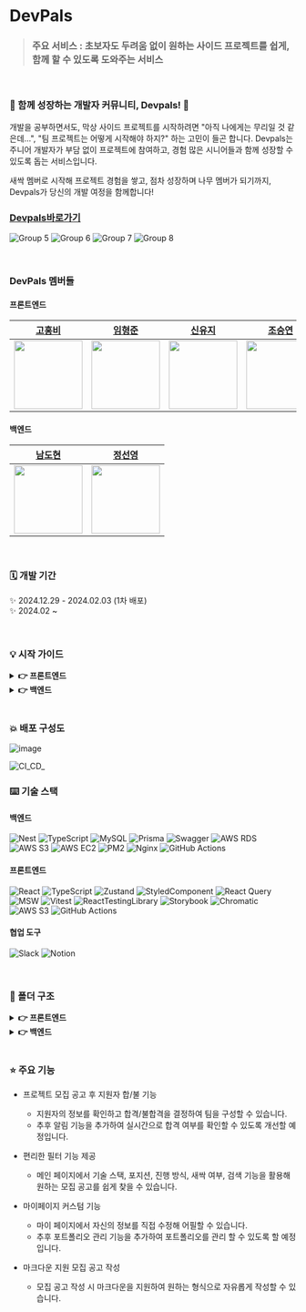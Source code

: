 # **DevPals**

> ### 주요 서비스 : 초보자도 두려움 없이 원하는 사이드 프로젝트를 쉽게, 함께 할 수 있도록 도와주는 서비스<br>
<br>

### 🌱 함께 성장하는 개발자 커뮤니티, Devpals! 🌳

개발을 공부하면서도, 막상 사이드 프로젝트를 시작하려면 "아직 나에게는 무리일 것 같은데...", "팀 프로젝트는 어떻게 시작해야 하지?" 하는 고민이 들곤 합니다.
Devpals는 주니어 개발자가 부담 없이 프로젝트에 참여하고, 경험 많은 시니어들과 함께 성장할 수 있도록 돕는 서비스입니다.

새싹 멤버로 시작해 프로젝트 경험을 쌓고, 점차 성장하며 나무 멤버가 되기까지, Devpals가 당신의 개발 여정을 함께합니다!
<br>

### [Devpals바로가기](https://dev.devpals.com/)
![Group 5](https://github.com/user-attachments/assets/d66f8f2c-2d40-46c8-8bb3-dbd100ba884b)
![Group 6](https://github.com/user-attachments/assets/0c7db5b9-9ab4-4e52-9b1a-c5df5532dad0)
![Group 7](https://github.com/user-attachments/assets/3a24ee66-7f57-4f86-8234-fd6d4de0f3a8)
![Group 8](https://github.com/user-attachments/assets/2ad9b23b-63dc-4bef-ab24-bf04c0e7a0ff)


<br>

### DevPals 멤버들

#### 프론트엔드

| [고홍비](https://github.com/HongbiKo)                                          | [임형준](https://github.com/hyeongjun6364)                                      | [신유지](https://github.com/YouD0313)                                           | [조승연](https://github.com/layout-SY)                                          |
| ------------------------------------------------------------------------------ | ------------------------------------------------------------------------------- | ------------------------------------------------------------------------------- | ------------------------------------------------------------------------------- |
| <img src="https://avatars.githubusercontent.com/u/83524159?v=4" width="120" /> | <img src="https://avatars.githubusercontent.com/u/100831607?v=4" width="120" /> | <img src="https://avatars.githubusercontent.com/u/102004480?v=4" width="120" /> | <img src="https://avatars.githubusercontent.com/u/111514472?v=4" width="120" /> |


#### 백엔드

| [남도현](https://github.com/NamDoHyeon2)                                       | [정선영](https://github.com/seonyo)                                            |
| ------------------------------------------------------------------------------ | ------------------------------------------------------------------------------- |
| <img src="https://avatars.githubusercontent.com/u/127714717?v=4" width="120" /> | <img src="https://avatars.githubusercontent.com/u/88700744?v=4" width="120" /> |


<br>

### 🗓 개발 기간

✨ 2024.12.29 - 2024.02.03 (1차 배포)
<br>
✨ 2024.02 ~

<br>

### 💡 시작 가이드

<details>
<summary><strong>👉 프론트엔드</strong></summary>
<div markdown="1">

#### 📍 실행 환경

- Node.js 20.18.1
- `.env 파일`에 아래의 항목들이 있어야 합니다.

  - `VITE_APP_API_BASE_URL` : 서버 주소
  - `VITE_APP_IMAGE_CDN_URL` : 이미지 CDN 주소

#### 📍 프로젝트 실행

- 프로젝트 클론

```bash
$ git clone https://github.com/D3vPals/frontend.git
```

- 의존성 설치

```bash
$ npm install
```

- 실행

```bash
$ npm run dev
```

</div>
</details>

<details>
<summary><strong>👉 백엔드</strong></summary>

<div markdown="1">

#### [백엔드 실행 가이드](https://github.com/D3vPals/backend?tab=readme-ov-file#%ED%94%84%EB%A1%9C%EC%A0%9D%ED%8A%B8-%EC%8B%A4%ED%96%89%ED%95%98%EA%B8%B0)

</div>
</details>

<br>

### 💥 배포 구성도
![image](https://github.com/user-attachments/assets/cad34865-1692-498a-a89c-d83456903a8e)

![CI_CD_](https://github.com/user-attachments/assets/5125750b-ea35-47ab-a935-19b061da1ac9)
<br>

### ⌨️ 기술 스택

#### 백엔드

![Nest](https://img.shields.io/badge/nestjs-%23E0234E.svg?style=for-the-badge&logo=nestjs&logoColor=white) ![TypeScript](https://img.shields.io/badge/typescript-%23007ACC.svg?style=for-the-badge&logo=typescript&logoColor=white) ![MySQL](https://img.shields.io/badge/mysql-4479A1.svg?style=for-the-badge&logo=mysql&logoColor=white) ![Prisma](https://img.shields.io/badge/Prisma-3982CE?style=for-the-badge&logo=Prisma&logoColor=white) ![Swagger](https://img.shields.io/badge/-Swagger-85EA2D?style=for-the-badge&logo=swagger&logoColor=white) ![AWS RDS](https://img.shields.io/badge/AWS%20RDS-527FFF.svg?style=for-the-badge&logo=amazonrds&logoColor=white) ![AWS S3](https://img.shields.io/badge/AWS%20S3-569A31.svg?style=for-the-badge&logo=amazons3&logoColor=white) ![AWS EC2](https://img.shields.io/badge/AWS%20EC2-FF9900.svg?style=for-the-badge&logo=amazonec2&logoColor=white) ![PM2](https://img.shields.io/badge/pm2-2B037A.svg?style=for-the-badge&logo=pm2&logoColor=white) ![Nginx](https://img.shields.io/badge/nginx-009639.svg?style=for-the-badge&logo=nginx&logoColor=white)
![GitHub Actions](https://img.shields.io/badge/GitHub%20Actions-2088FF.svg?style=for-the-badge&logo=githubactions&logoColor=white)

#### 프론트엔드

![React](https://img.shields.io/badge/react-%2320232a.svg?style=for-the-badge&logo=react&logoColor=%2361DAFB)
![TypeScript](https://img.shields.io/badge/typescript-%23007ACC.svg?style=for-the-badge&logo=typescript&logoColor=white)
![Zustand](https://img.shields.io/badge/zustand-%23181717.svg?style=for-the-badge&logo=zustand&logoColor=white)
![StyledComponent](https://img.shields.io/badge/Styled_Components-DB7093?style=for-the-badge&logo=styled-components&logoColor=white)
![React Query](https://img.shields.io/badge/-React%20Query-FF4154?style=for-the-badge&logo=react%20query&logoColor=white)
![MSW](https://img.shields.io/badge/MSW-FF6A33?style=for-the-badge&logo=mockserviceworker&logoColor=white)
![Vitest](https://img.shields.io/badge/Vitest-6E9F18?style=for-the-badge&logo=Vitest&logoColor=white)
![ReactTestingLibrary](https://img.shields.io/badge/RTL-E33332?style=for-the-badge&logo=testinglibrary&logoColor=white)
![Storybook](https://img.shields.io/badge/Storybook-FF4785?style=for-the-badge&logo=Storybook&logoColor=white)
![Chromatic](https://img.shields.io/badge/chromatic-FC521F.svg?style=for-the-badge&logo=Chromatic&logoColor=white)
![AWS S3](https://img.shields.io/badge/AWS%20S3-569A31.svg?style=for-the-badge&logo=amazons3&logoColor=white)
![GitHub Actions](https://img.shields.io/badge/GitHub%20Actions-2088FF.svg?style=for-the-badge&logo=githubactions&logoColor=white)

#### 협업 도구

![Slack](https://img.shields.io/badge/Slack-4A154B?style=for-the-badge&logo=slack&logoColor=white)
![Notion](https://img.shields.io/badge/Notion-%23000000.svg?style=for-the-badge&logo=notion&logoColor=white)

<br>

### 📂 폴더 구조

<details>
<summary><strong>👉 프론트엔드</strong></summary>
<div markdown='1'>

```
src/
├── api/                 # API 호출 및 관련 로직
├── assets/              # 이미지 및 정적 파일
├── constants/           # 상수 관련 파일
├── hooks/               # 커스텀 훅
├── context/             # 콘텍스트 관련 파일
├── models/              # 페이지별 타입 파일
├── mocks/               # Mock 데이터
├── pages/               # 페이지 컴포넌트
├── routes/              # 라우트 설정
├── store/               # 전역상태 관련 파일
├── styles/              # 전역스타일 관련 파일
├── components/          # UI 컴포넌트 (컴포넌트별 스타일 파일과 함께 정리)
└── utils/               # 유틸리티 함수 및 모듈
```

</div>
</details>

<details>
<summary><strong>👉 백엔드</strong></summary>
<div markdown='1'>

#### [백엔드 폴더구조](https://github.com/D3vPals/backend?tab=readme-ov-file#%ED%8F%B4%EB%8D%94-%EA%B5%AC%EC%A1%B0)

</div>
</details>

<br>

### ⭐️ 주요 기능

- 프로젝트 모집 공고 후 지원자 합/불 기능

  - 지원자의 정보를 확인하고 합격/불합격을 결정하여 팀을 구성할 수 있습니다.
  - 추후 알림 기능을 추가하여 실시간으로 합격 여부를 확인할 수 있도록 개선할 예정입니다.

- 편리한 필터 기능 제공

  - 메인 페이지에서 기술 스택, 포지션, 진행 방식, 새싹 여부, 검색 기능을 활용해 원하는 모집 공고를 쉽게 찾을 수 있습니다.

- 마이페이지 커스텀 기능

  - 마이 페이지에서 자신의 정보를 직접 수정해 어필할 수 있습니다.
  - 추후 포트폴리오 관리 기능을 추가하여 포트폴리오를 관리 할 수 있도록 할 예정입니다.

- 마크다운 지원 모집 공고 작성
  - 모집 공고 작성 시 마크다운을 지원하여 원하는 형식으로 자유롭게 작성할 수 있습니다.

<br>

<br>
